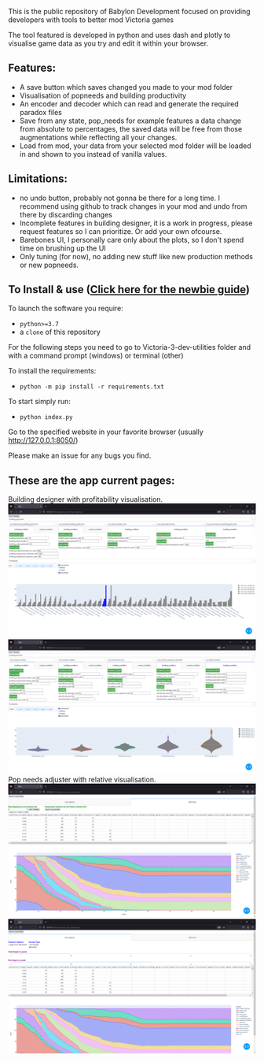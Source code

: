 This is the public repository of Babylon Development focused on providing developers with tools to better mod Victoria games

The tool featured is developed in python and uses dash and plotly to visualise game data as you try and edit it within your browser. 

## Features:
- A save button which saves changed you made to your mod folder
- Visualisation of popneeds and building productivity
- An encoder and decoder which can read and generate the required paradox files
- Save from any state, pop_needs for example features a data change from absolute to percentages, the saved data will be free from those augmentations while reflecting all your changes.
- Load from mod, your data from your selected mod folder will be loaded in and shown to you instead of vanilla values.
  
## Limitations:
- no undo button, probably not gonna be there for a long time. I recommend using github to track changes in your mod and undo from there by discarding changes
- Incomplete features in building designer, it is a work in progress, please request features so I can prioritize. Or add your own ofcourse.
- Barebones UI, I personally care only about the plots, so I don't spend time on brushing up the UI
- Only tuning (for now), no adding new stuff like new production methods or new popneeds.

## To Install & use ([Click here for the newbie guide](https://github.com/Babylon-Development-Victoria-3/Victoria-3-dev-utilities/wiki/Dev-Utilities-for-Dummies))

To launch the software you require:
 - `python>=3.7`
 - a `clone` of this repository

For the following steps you need to go to Victoria-3-dev-utilities folder and with a command prompt (windows) or terminal (other)

To install the requirements:
 - `python -m pip install -r requirements.txt`

To start simply run:
 - `python index.py`

Go to the specified website in your favorite browser (usually http://127.0.0.1:8050/)

Please make an issue for any bugs you find.

## These are the app current pages:
Building designer with profitability visualisation.
![Building Designer bar visualisation](.demo_materials/building_3.png)
![Building Designer violin visualisation](.demo_materials/building_1.png)
Pop needs adjuster with relative visualisation.
![Pop buy packages view options](.demo_materials/pop_needs_1.png)
![Pop buy packages edit tools](.demo_materials/pop_needs_2.png)

